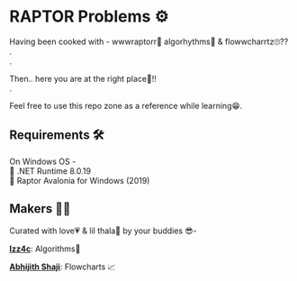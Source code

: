 # RAPTOR Problems ⚙️
Having been cooked with - wwwraptorr🦖 algorhythms🤡 & flowwcharrtz🙄?? 
<br>
.
<br>
.
<br>

Then.. here you are at the right place🤝!! 
<br>
.
<br>

Feel free to use this repo zone as a reference while learning😁. 
<br>

## Requirements 🛠️
On Windows OS - 
<br>
**🔺** .NET Runtime 8.0.19 
<br>
**🔺** Raptor Avalonia for Windows (2019)
<br>

## Makers 👷‍♂️
Curated with love💗 & lil thala🧠 by your buddies 😎- 
<br>

**[Izz4c](https://github.com/izz4c)**: Algorithms🔮
<br>

**[Abhijith Shaji](https://github.com/abhijithshaji17)**: Flowcharts 📈



